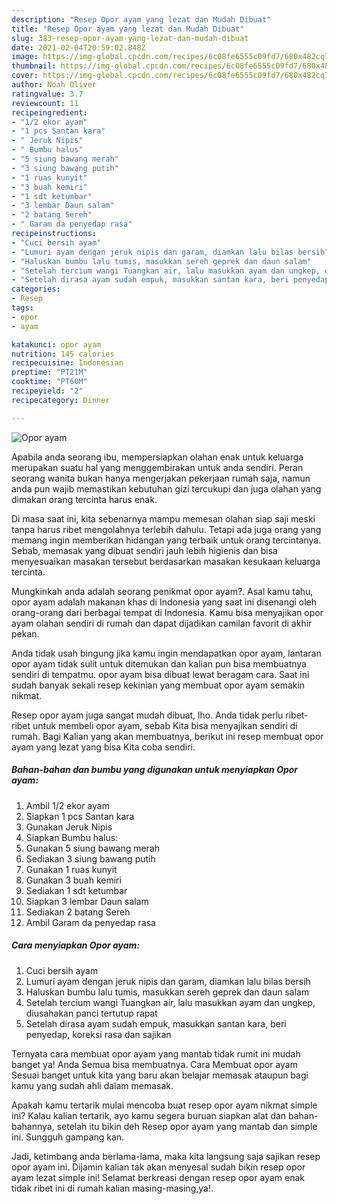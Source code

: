 ```yaml
---
description: "Resep Opor ayam yang lezat dan Mudah Dibuat"
title: "Resep Opor ayam yang lezat dan Mudah Dibuat"
slug: 383-resep-opor-ayam-yang-lezat-dan-mudah-dibuat
date: 2021-02-04T20:59:02.848Z
image: https://img-global.cpcdn.com/recipes/6c08fe6555c09fd7/680x482cq70/opor-ayam-foto-resep-utama.jpg
thumbnail: https://img-global.cpcdn.com/recipes/6c08fe6555c09fd7/680x482cq70/opor-ayam-foto-resep-utama.jpg
cover: https://img-global.cpcdn.com/recipes/6c08fe6555c09fd7/680x482cq70/opor-ayam-foto-resep-utama.jpg
author: Noah Oliver
ratingvalue: 3.7
reviewcount: 11
recipeingredient:
- "1/2 ekor ayam"
- "1 pcs Santan kara"
- " Jeruk Nipis"
- " Bumbu halus"
- "5 siung bawang merah"
- "3 siung bawang putih"
- "1 ruas kunyit"
- "3 buah kemiri"
- "1 sdt ketumbar"
- "3 lembar Daun salam"
- "2 batang Sereh"
- " Garam da penyedap rasa"
recipeinstructions:
- "Cuci bersih ayam"
- "Lumuri ayam dengan jeruk nipis dan garam, diamkan lalu bilas bersih"
- "Haluskan bumbu lalu tumis, masukkan sereh geprek dan daun salam"
- "Setelah tercium wangi Tuangkan air, lalu masukkan ayam dan ungkep, diusahakan panci tertutup rapat"
- "Setelah dirasa ayam sudah empuk, masukkan santan kara, beri penyedap, koreksi rasa dan sajikan"
categories:
- Resep
tags:
- opor
- ayam

katakunci: opor ayam 
nutrition: 145 calories
recipecuisine: Indonesian
preptime: "PT21M"
cooktime: "PT60M"
recipeyield: "2"
recipecategory: Dinner

---
```



![Opor ayam](https://img-global.cpcdn.com/recipes/6c08fe6555c09fd7/680x482cq70/opor-ayam-foto-resep-utama.jpg)

Apabila anda seorang ibu, mempersiapkan olahan enak untuk keluarga merupakan suatu hal yang menggembirakan untuk anda sendiri. Peran seorang  wanita bukan hanya mengerjakan pekerjaan rumah saja, namun anda pun wajib memastikan kebutuhan gizi tercukupi dan juga olahan yang dimakan orang tercinta harus enak.

Di masa  saat ini, kita sebenarnya mampu memesan olahan siap saji meski tanpa harus ribet mengolahnya terlebih dahulu. Tetapi ada juga orang yang memang ingin memberikan hidangan yang terbaik untuk orang tercintanya. Sebab, memasak yang dibuat sendiri jauh lebih higienis dan bisa menyesuaikan masakan tersebut berdasarkan masakan kesukaan keluarga tercinta. 



Mungkinkah anda adalah seorang penikmat opor ayam?. Asal kamu tahu, opor ayam adalah makanan khas di Indonesia yang saat ini disenangi oleh orang-orang dari berbagai tempat di Indonesia. Kamu bisa menyajikan opor ayam olahan sendiri di rumah dan dapat dijadikan camilan favorit di akhir pekan.

Anda tidak usah bingung jika kamu ingin mendapatkan opor ayam, lantaran opor ayam tidak sulit untuk ditemukan dan kalian pun bisa membuatnya sendiri di tempatmu. opor ayam bisa dibuat lewat beragam cara. Saat ini sudah banyak sekali resep kekinian yang membuat opor ayam semakin nikmat.

Resep opor ayam juga sangat mudah dibuat, lho. Anda tidak perlu ribet-ribet untuk membeli opor ayam, sebab Kita bisa menyajikan sendiri di rumah. Bagi Kalian yang akan membuatnya, berikut ini resep membuat opor ayam yang lezat yang bisa Kita coba sendiri.

<!--inarticleads1-->

##### Bahan-bahan dan bumbu yang digunakan untuk menyiapkan Opor ayam:

1. Ambil 1/2 ekor ayam
1. Siapkan 1 pcs Santan kara
1. Gunakan  Jeruk Nipis
1. Siapkan  Bumbu halus:
1. Gunakan 5 siung bawang merah
1. Sediakan 3 siung bawang putih
1. Gunakan 1 ruas kunyit
1. Gunakan 3 buah kemiri
1. Sediakan 1 sdt ketumbar
1. Siapkan 3 lembar Daun salam
1. Sediakan 2 batang Sereh
1. Ambil  Garam da penyedap rasa




<!--inarticleads2-->

##### Cara menyiapkan Opor ayam:

1. Cuci bersih ayam
1. Lumuri ayam dengan jeruk nipis dan garam, diamkan lalu bilas bersih
1. Haluskan bumbu lalu tumis, masukkan sereh geprek dan daun salam
1. Setelah tercium wangi Tuangkan air, lalu masukkan ayam dan ungkep, diusahakan panci tertutup rapat
1. Setelah dirasa ayam sudah empuk, masukkan santan kara, beri penyedap, koreksi rasa dan sajikan




Ternyata cara membuat opor ayam yang mantab tidak rumit ini mudah banget ya! Anda Semua bisa membuatnya. Cara Membuat opor ayam Sesuai banget untuk kita yang baru akan belajar memasak ataupun bagi kamu yang sudah ahli dalam memasak.

Apakah kamu tertarik mulai mencoba buat resep opor ayam nikmat simple ini? Kalau kalian tertarik, ayo kamu segera buruan siapkan alat dan bahan-bahannya, setelah itu bikin deh Resep opor ayam yang mantab dan simple ini. Sungguh gampang kan. 

Jadi, ketimbang anda berlama-lama, maka kita langsung saja sajikan resep opor ayam ini. Dijamin kalian tak akan menyesal sudah bikin resep opor ayam lezat simple ini! Selamat berkreasi dengan resep opor ayam enak tidak ribet ini di rumah kalian masing-masing,ya!.

